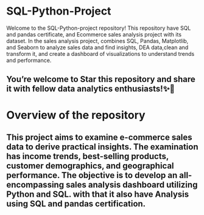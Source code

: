 # SQL-Python-Project
Welcome to the SQL-Python-project repository! This repository have SQL and pandas certificate, and Ecommerce sales analysis project with its dataset. In the sales analysis project, combines SQL, Pandas, Matplotlib, and Seaborn to analyze sales data and find insights, DEA data,clean and transform it, and create a dashboard of visualizations to understand trends and performance. 

You’re welcome to Star this repository and share it with fellow data analytics enthusiasts!✨🎉
----------------------------------------------------------------------------------------------------------------------------------------------------------------------------------------
# Overview of the repository 

This project aims to examine e-commerce sales data to derive practical insights. The examination has income trends, best-selling products, customer demographics, and geographical performance. The objective is to develop an all-encompassing sales analysis dashboard utilizing Python and SQL. with that it also have Analysis using SQL and pandas certification.
-----------------------------------------------------------------------------------------------------------------------------------------------------------------------------------------

